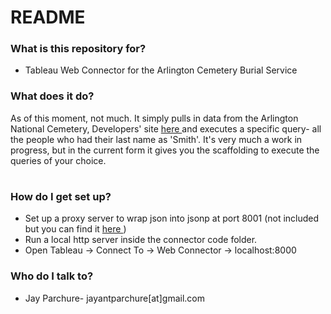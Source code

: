 # README #

### What is this repository for? ###

* Tableau Web Connector for the Arlington Cemetery Burial Service

### What does it do? ###
As of this moment, not much. It simply pulls in data from the Arlington National Cemetery, Developers' site <a href = "http://www.arlingtoncemetery.mil/Developers/Burial-Record-Public-Service-Methods">here </a> and executes a specific query- all the people who had their last name as 'Smith'.
It's very much a work in progress, but in the current form it gives you the scaffolding to execute the queries of your choice.

#  #
### How do I get set up? ###

* Set up a proxy server to wrap json into jsonp at port 8001 (not included but you can find it <a href="https://github.com/spolyak/node-jsonp-proxy"> here </a>)
* Run a local http server inside the connector code folder.
* Open Tableau -> Connect To -> Web Connector -> localhost:8000



### Who do I talk to? ###

* Jay Parchure- jayantparchure[at]gmail.com
